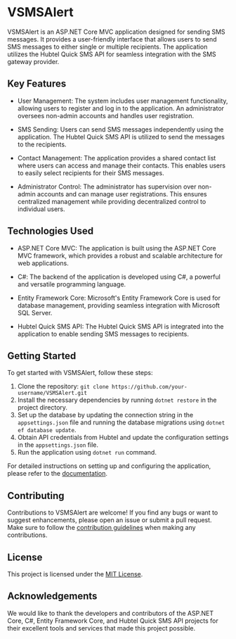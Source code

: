 # VSMSAlert

VSMSAlert is an ASP.NET Core MVC application designed for sending SMS messages. It provides a user-friendly interface that allows users to send SMS messages to either single or multiple recipients. The application utilizes the Hubtel Quick SMS API for seamless integration with the SMS gateway provider.

## Key Features

- User Management: The system includes user management functionality, allowing users to register and log in to the application. An administrator oversees non-admin accounts and handles user registration.

- SMS Sending: Users can send SMS messages independently using the application. The Hubtel Quick SMS API is utilized to send the messages to the recipients.

- Contact Management: The application provides a shared contact list where users can access and manage their contacts. This enables users to easily select recipients for their SMS messages.

- Administrator Control: The administrator has supervision over non-admin accounts and can manage user registrations. This ensures centralized management while providing decentralized control to individual users.

## Technologies Used

- ASP.NET Core MVC: The application is built using the ASP.NET Core MVC framework, which provides a robust and scalable architecture for web applications.

- C#: The backend of the application is developed using C#, a powerful and versatile programming language.

- Entity Framework Core: Microsoft's Entity Framework Core is used for database management, providing seamless integration with Microsoft SQL Server.

- Hubtel Quick SMS API: The Hubtel Quick SMS API is integrated into the application to enable sending SMS messages to recipients.

## Getting Started

To get started with VSMSAlert, follow these steps:

1. Clone the repository: `git clone https://github.com/your-username/VSMSAlert.git`
2. Install the necessary dependencies by running `dotnet restore` in the project directory.
3. Set up the database by updating the connection string in the `appsettings.json` file and running the database migrations using `dotnet ef database update`.
4. Obtain API credentials from Hubtel and update the configuration settings in the `appsettings.json` file.
5. Run the application using `dotnet run` command.

For detailed instructions on setting up and configuring the application, please refer to the [documentation](docs).

## Contributing

Contributions to VSMSAlert are welcome! If you find any bugs or want to suggest enhancements, please open an issue or submit a pull request. Make sure to follow the [contribution guidelines](CONTRIBUTING.md) when making any contributions.

## License

This project is licensed under the [MIT License](LICENSE).

## Acknowledgements

We would like to thank the developers and contributors of the ASP.NET Core, C#, Entity Framework Core, and Hubtel Quick SMS API projects for their excellent tools and services that made this project possible.
